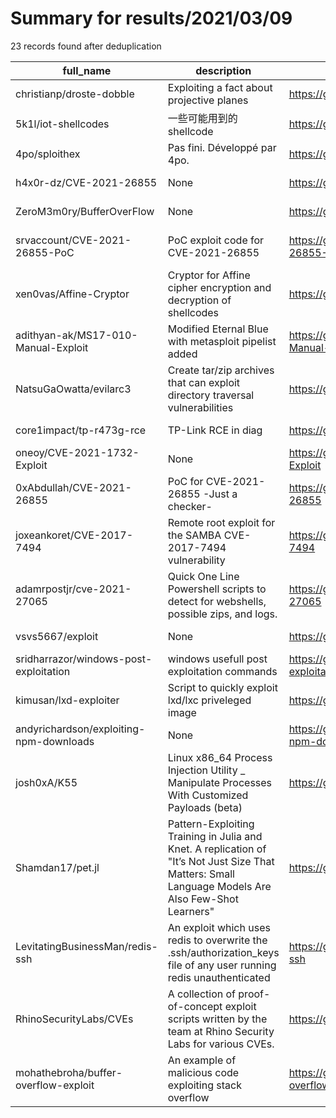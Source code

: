 
# Summary for results/2021/03/09
    
23 records found after deduplication

| full_name | description | html_url | matched_list | matched_count | pushed_at | size | stargazers_count | language | forks_count |
|-----------------------------------------|-----------------------------------------------------------------------------------------------------------------------------------------------------|------------------------------------------------------------|---------------------------------|-----------------|---------------------------|--------|--------------------|------------|---------------|
| christianp/droste-dobble | Exploiting a fact about projective planes | https://github.com/christianp/droste-dobble | ['exploit'] | 1 | 2021-03-09 09:03:24+00:00 | 86 | 4 | HTML | 1 |
| 5k1l/iot-shellcodes | 一些可能用到的shellcode | https://github.com/5k1l/iot-shellcodes | ['shellcode'] | 1 | 2021-03-09 02:55:32+00:00 | 3 | 6 | Assembly | 1 |
| 4po/sploithex | Pas fini. Développé par 4po. | https://github.com/4po/sploithex | ['sploit'] | 1 | 2021-03-09 17:06:25+00:00 | 21 | 0 | Python | 0 |
| h4x0r-dz/CVE-2021-26855 | None | https://github.com/h4x0r-dz/CVE-2021-26855 | ['cve-2'] | 1 | 2021-03-09 16:56:09+00:00 | 5 | 86 | Go | 59 |
| ZeroM3m0ry/BufferOverFlow | None | https://github.com/ZeroM3m0ry/BufferOverFlow | ['rce'] | 1 | 2021-03-09 16:41:45+00:00 | 36 | 22 | C | 5 |
| srvaccount/CVE-2021-26855-PoC | PoC exploit code for CVE-2021-26855 | https://github.com/srvaccount/CVE-2021-26855-PoC | ['cve poc', 'cve-2', 'exploit'] | 3 | 2021-03-09 21:59:53+00:00 | 23 | 10 | Go | 21 |
| xen0vas/Affine-Cryptor | Cryptor for Affine cipher encryption and decryption of shellcodes | https://github.com/xen0vas/Affine-Cryptor | ['shellcode'] | 1 | 2021-03-09 14:14:42+00:00 | 3 | 1 | C | 0 |
| adithyan-ak/MS17-010-Manual-Exploit | Modified Eternal Blue with metasploit pipelist added | https://github.com/adithyan-ak/MS17-010-Manual-Exploit | ['exploit'] | 1 | 2021-03-09 11:30:46+00:00 | 19 | 0 | Python | 0 |
| NatsuGaOwatta/evilarc3 | Create tar/zip archives that can exploit directory traversal vulnerabilities | https://github.com/NatsuGaOwatta/evilarc3 | ['exploit'] | 1 | 2021-03-09 06:49:27+00:00 | 4 | 0 | Python | 0 |
| core1impact/tp-r473g-rce | TP-Link RCE in diag | https://github.com/core1impact/tp-r473g-rce | ['rce'] | 1 | 2021-03-09 04:20:40+00:00 | 1 | 0 | Python | 0 |
| oneoy/CVE-2021-1732-Exploit | None | https://github.com/oneoy/CVE-2021-1732-Exploit | ['cve-2', 'exploit'] | 2 | 2021-03-09 02:13:51+00:00 | 1271 | 0 | C++ | 3 |
| 0xAbdullah/CVE-2021-26855 | PoC for CVE-2021-26855 -Just a checker- | https://github.com/0xAbdullah/CVE-2021-26855 | ['cve poc', 'cve-2'] | 2 | 2021-03-09 22:07:46+00:00 | 17 | 15 | Python | 2 |
| joxeankoret/CVE-2017-7494 | Remote root exploit for the SAMBA CVE-2017-7494 vulnerability | https://github.com/joxeankoret/CVE-2017-7494 | ['cve-2', 'exploit'] | 2 | 2021-03-09 09:12:55+00:00 | 1002 | 236 | Python | 82 |
| adamrpostjr/cve-2021-27065 | Quick One Line Powershell scripts to detect for webshells, possible zips, and logs. | https://github.com/adamrpostjr/cve-2021-27065 | ['cve-2'] | 1 | 2021-03-09 13:23:08+00:00 | 8 | 9 | PowerShell | 2 |
| vsvs5667/exploit | None | https://github.com/vsvs5667/exploit | ['exploit'] | 1 | 2021-03-09 05:18:56+00:00 | 5 | 0 | Python | 1 |
| sridharrazor/windows-post-exploitation | windows usefull post exploitation commands | https://github.com/sridharrazor/windows-post-exploitation | ['exploit'] | 1 | 2021-03-09 07:22:14+00:00 | 10 | 0 | | 0 |
| kimusan/lxd-exploiter | Script to quickly exploit lxd/lxc priveleged image | https://github.com/kimusan/lxd-exploiter | ['exploit'] | 1 | 2021-03-09 18:31:54+00:00 | 3126 | 2 | Python | 1 |
| andyrichardson/exploiting-npm-downloads | None | https://github.com/andyrichardson/exploiting-npm-downloads | ['exploit'] | 1 | 2021-03-09 10:55:31+00:00 | 16 | 1 | HCL | 1 |
| josh0xA/K55 | Linux x86_64 Process Injection Utility _ Manipulate Processes With Customized Payloads (beta) | https://github.com/josh0xA/K55 | ['shellcode'] | 1 | 2021-03-09 22:35:31+00:00 | 1755 | 51 | C++ | 12 |
| Shamdan17/pet.jl | Pattern-Exploiting Training in Julia and Knet. A replication of "It’s Not Just Size That Matters: Small Language Models Are Also Few-Shot Learners" | https://github.com/Shamdan17/pet.jl | ['exploit'] | 1 | 2021-03-09 04:05:32+00:00 | 11393 | 0 | Julia | 1 |
| LevitatingBusinessMan/redis-ssh | An exploit which uses redis to overwrite the .ssh/authorization_keys file of any user running redis unauthenticated | https://github.com/LevitatingBusinessMan/redis-ssh | ['exploit'] | 1 | 2021-03-09 00:58:51+00:00 | 15 | 1 | Ruby | 0 |
| RhinoSecurityLabs/CVEs | A collection of proof-of-concept exploit scripts written by the team at Rhino Security Labs for various CVEs. | https://github.com/RhinoSecurityLabs/CVEs | ['exploit'] | 1 | 2021-03-09 00:35:50+00:00 | 17422 | 418 | Python | 155 |
| mohathebroha/buffer-overflow-exploit | An example of malicious code exploiting stack overflow | https://github.com/mohathebroha/buffer-overflow-exploit | ['exploit'] | 1 | 2021-03-09 21:01:50+00:00 | 5 | 0 | C | 0 |
